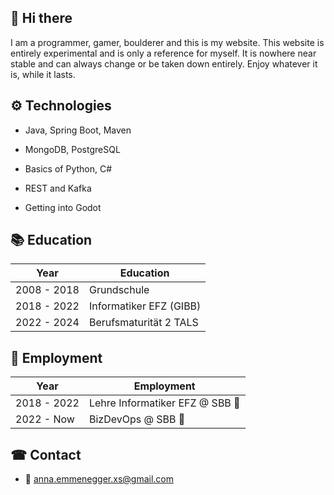 ## 👋 Hi there

I am a programmer, gamer, boulderer and this is my website. This website is entirely experimental and is only a reference for myself. It is nowhere near stable and can always change or be taken down entirely. Enjoy whatever it is, while it lasts. 

## ⚙ Technologies

- Java, Spring Boot, Maven
- MongoDB, PostgreSQL
- Basics of Python, C#
- REST and Kafka

- Getting into Godot

## 📚 Education

| Year        | Education               |
| ----------- | ----------------------- |
| 2008 - 2018 | Grundschule             |
| 2018 - 2022 | Informatiker EFZ (GIBB) |
| 2022 - 2024 | Berufsmaturität 2 TALS  |

## 🧰 Employment

| Year        | Employment                      |
| ----------- | ------------------------------- |
| 2018 - 2022 | Lehre Informatiker EFZ @ SBB 🚂 |
| 2022 - Now  | BizDevOps @ SBB 🚂              |

## ☎ Contact

- 🔗 <anna.emmenegger.xs@gmail.com>
